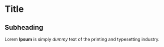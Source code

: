 # Title

## Subheading

Lorem **Ipsum** is simply *dummy* text of the printing and typesetting industry.